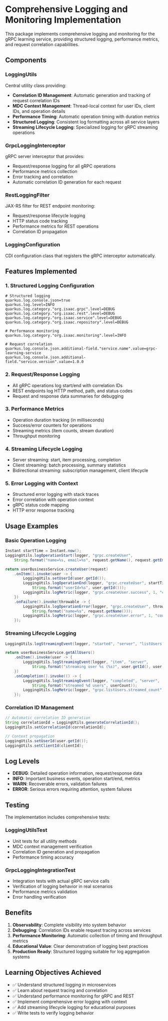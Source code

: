 # Comprehensive Logging and Monitoring Implementation

This package implements comprehensive logging and monitoring for the gRPC learning service, providing structured logging, performance metrics, and request correlation capabilities.

## Components

### LoggingUtils

Central utility class providing:

- **Correlation ID Management**: Automatic generation and tracking of request correlation IDs
- **MDC Context Management**: Thread-local context for user IDs, client IDs, and operation details
- **Performance Timing**: Automatic operation timing with duration metrics
- **Structured Logging**: Consistent log formatting across all service layers
- **Streaming Lifecycle Logging**: Specialized logging for gRPC streaming operations

### GrpcLoggingInterceptor

gRPC server interceptor that provides:

- Request/response logging for all gRPC operations
- Performance metrics collection
- Error tracking and correlation
- Automatic correlation ID generation for each request

### RestLoggingFilter

JAX-RS filter for REST endpoint monitoring:

- Request/response lifecycle logging
- HTTP status code tracking
- Performance metrics for REST operations
- Correlation ID propagation

### LoggingConfiguration

CDI configuration class that registers the gRPC interceptor automatically.

## Features Implemented

### 1. Structured Logging Configuration

```properties
# Structured logging
quarkus.log.console.json=true
quarkus.log.level=INFO
quarkus.log.category."org.isaac.grpc".level=DEBUG
quarkus.log.category."org.isaac.rest".level=DEBUG
quarkus.log.category."org.isaac.service".level=DEBUG
quarkus.log.category."org.isaac.repository".level=DEBUG

# Performance monitoring
quarkus.log.category."org.isaac.monitoring".level=INFO

# Request correlation
quarkus.log.console.json.additional-field."service.name".value=grpc-learning-service
quarkus.log.console.json.additional-field."service.version".value=1.0.0
```

### 2. Request/Response Logging

- All gRPC operations log start/end with correlation IDs
- REST endpoints log HTTP method, path, and status codes
- Request and response data summaries for debugging

### 3. Performance Metrics

- Operation duration tracking (in milliseconds)
- Success/error counters for operations
- Streaming metrics (item counts, stream duration)
- Throughput monitoring

### 4. Streaming Lifecycle Logging

- Server streaming: start, item processing, completion
- Client streaming: batch processing, summary statistics
- Bidirectional streaming: subscription management, client lifecycle

### 5. Error Logging with Context

- Structured error logging with stack traces
- Error correlation with operation context
- gRPC status code mapping
- HTTP error response tracking

## Usage Examples

### Basic Operation Logging

```java
Instant startTime = Instant.now();
LoggingUtils.logOperationStart(logger, "grpc.createUser",
    String.format("name=%s, email=%s", request.getName(), request.getEmail()));

return userBusinessService.createUser(request)
    .onItem().invoke(user -> {
        LoggingUtils.setUserId(user.getId());
        LoggingUtils.logOperationEnd(logger, "grpc.createUser", startTime,
            String.format("userId=%s", user.getId()));
        LoggingUtils.logMetric(logger, "grpc.createUser.success", 1, "count");
    })
    .onFailure().invoke(throwable -> {
        LoggingUtils.logOperationError(logger, "grpc.createUser", throwable,
            String.format("name=%s", request.getName()));
        LoggingUtils.logMetric(logger, "grpc.createUser.error", 1, "count");
    });
```

### Streaming Lifecycle Logging

```java
LoggingUtils.logStreamingEvent(logger, "started", "server", "listUsers operation");

return userBusinessService.getAllUsers()
    .onItem().invoke(user -> {
        LoggingUtils.logStreamingEvent(logger, "item", "server",
            String.format("streaming user %s (%s)", user.getId(), user.getName()));
    })
    .onCompletion().invoke(() -> {
        LoggingUtils.logStreamingEvent(logger, "completed", "server",
            String.format("streamed %d users", userCount));
        LoggingUtils.logMetric(logger, "grpc.listUsers.streamed_count", userCount, "count");
    });
```

### Correlation ID Management

```java
// Automatic correlation ID generation
String correlationId = LoggingUtils.generateCorrelationId();
LoggingUtils.setCorrelationId(correlationId);

// Context propagation
LoggingUtils.setUserId(user.getId());
LoggingUtils.setClientId(clientId);
```

## Log Levels

- **DEBUG**: Detailed operation information, request/response data
- **INFO**: Important business events, operation start/end, metrics
- **WARN**: Recoverable errors, validation failures
- **ERROR**: Serious errors requiring attention, system failures

## Testing

The implementation includes comprehensive tests:

### LoggingUtilsTest

- Unit tests for all utility methods
- MDC context management verification
- Correlation ID generation and propagation
- Performance timing accuracy

### GrpcLoggingIntegrationTest

- Integration tests with actual gRPC service calls
- Verification of logging behavior in real scenarios
- Performance metrics validation
- Error handling verification

## Benefits

1. **Observability**: Complete visibility into system behavior
2. **Debugging**: Correlation IDs enable request tracing across services
3. **Performance Monitoring**: Automatic collection of timing and throughput metrics
4. **Educational Value**: Clear demonstration of logging best practices
5. **Production Ready**: Structured logging suitable for log aggregation systems

## Learning Objectives Achieved

- ✅ Understand structured logging in microservices
- ✅ Learn about request tracing and correlation
- ✅ Understand performance monitoring for gRPC and REST
- ✅ Implement comprehensive error logging with context
- ✅ Add streaming lifecycle logging for educational purposes
- ✅ Write tests to verify logging behavior
